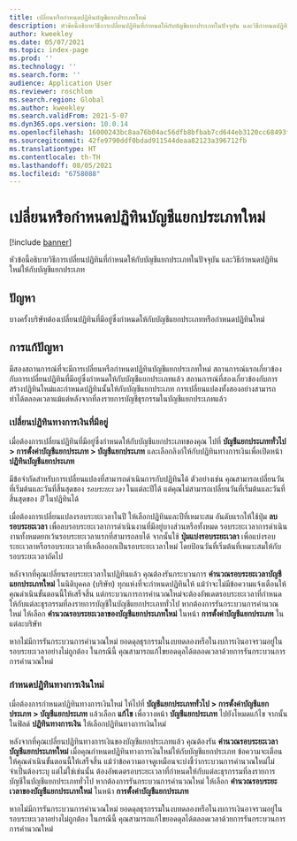 ```yaml
---
title: เปลี่ยนหรือกำหนดปฏิทินบัญชีแยกประเภทใหม่
description: หัวข้อนี้อธิบายวิธีการเปลี่ยนปฏิทินที่กําหนดให้กับบัญชีแยกประเภทในปัจจุบัน และวิธีกําหนดปฏิทินใหม่ให้กับบัญชีแยกประเภท
author: kweekley
ms.date: 05/07/2021
ms.topic: index-page
ms.prod: ''
ms.technology: ''
ms.search.form: ''
audience: Application User
ms.reviewer: roschlom
ms.search.region: Global
ms.author: kweekley
ms.search.validFrom: 2021-5-07
ms.dyn365.ops.version: 10.0.14
ms.openlocfilehash: 16000243bc8aa76b04ac56dfb8bfbab7cd644eb3120cc68493ff066598f6cf85
ms.sourcegitcommit: 42fe9790ddf0bdad911544deaa82123a396712fb
ms.translationtype: HT
ms.contentlocale: th-TH
ms.lasthandoff: 08/05/2021
ms.locfileid: "6758088"
---
```

# <a name="change-or-reassign-a-ledger-calendar"></a>เปลี่ยนหรือกำหนดปฏิทินบัญชีแยกประเภทใหม่

[!include [banner](../includes/banner.md)]

หัวข้อนี้อธิบายวิธีการเปลี่ยนปฏิทินที่กําหนดให้กับบัญชีแยกประเภทในปัจจุบัน และวิธีกําหนดปฏิทินใหม่ให้กับบัญชีแยกประเภท

## <a name="issue"></a>ปัญหา

บางครั้งบริษัทต้องเปลี่ยนปฏิทินที่มีอยู่ซึ่งกําหนดให้กับบัญชีแยกประเภทหรือกําหนดปฏิทินใหม่

## <a name="resolution"></a>การแก้ปัญหา

มีสองสถานการณ์ที่จะมีการเปลี่ยนหรือกำหนดปฏิทินบัญชีแยกประเภทใหม่ สถานการณ์แรกเกี่ยวข้องกับการเปลี่ยนปฏิทินที่มีอยู่ซึ่งกำหนดให้กับบัญชีแยกประเภทแล้ว สถานการณ์ที่สองเกี่ยวข้องกับการสร้างปฏิทินใหม่และกําหนดปฏิทินนั้นให้กับบัญชีแยกประเภท การเปลี่ยนแปลงทั้งสองอย่างสามารถทำได้ตลอดเวลาแม้แต่หลังจากที่ลงรายการบัญชีธุรกรรมในบัญชีแยกประเภทแล้ว

### <a name="change-an-existing-fiscal-calendar"></a>เปลี่ยนปฏิทินทางการเงินที่มีอยู่

เมื่อต้องการเปลี่ยนปฏิทินที่มีอยู่ซึ่งกำหนดให้กับบัญชีแยกประเภทของคุณ ไปที่ **บัญชีแยกประเภททั่วไป \> การตั้งค่าบัญชีแยกประเภท \> บัญชีแยกประเภท** และเลือกลิงก์ให้กับปฏิทินทางการเงินเพื่อเปิดหน้า **ปฏิทินบัญชีแยกประเภท**

มีข้อจำกัดสำหรับการเปลี่ยนแปลงที่สามารถดำเนินการกับปฏิทินได้ ตัวอย่างเช่น คุณสามารถเปลี่ยนวันที่เริ่มต้นและวันที่สิ้นสุดของ *รอบระยะเวลา* ในแต่ละปีได้ แต่คุณไม่สามารถเปลี่ยนวันที่เริ่มต้นและวันที่สิ้นสุดของ *ปี* ในปฏิทินได้

เมื่อต้องการเปลี่ยนแปลงรอบระยะเวลาในปี ให้เลือกปฏิทินและปีที่เหมาะสม อันดับแรกให้ใช้ปุ่ม **ลบรอบระยะเวลา** เพื่อลบรอบระยะเวลาการดําเนินงานที่มีอยู่บางส่วนหรือทั้งหมด รอบระยะเวลาการดําเนินงานทั้งหมดยกเว้นรอบระยะเวลาแรกที่สามารถลบได้ จากนั้นใช้ **ปุ่มแบ่งรอบระยะเวลา** เพื่อแบ่งรอบระยะเวลาหรือรอบระยะเวลาที่เหลือออกเป็นรอบระยะเวลาใหม่ โดยป้อนวันที่เริ่มต้นที่เหมาะสมให้กับรอบระยะเวลาถัดไป

หลังจากที่คุณเปลี่ยนรอบระยะเวลาในปฏิทินแล้ว คุณต้องรันกระบวนการ **คำนวณรอบระยะเวลาบัญชีแยกประเภทใหม่** ในนิติบุคคล (บริษัท) ทุกแห่งที่จะกำหนดปฏิทินให้ แม้ว่าจะไม่มีข้อความแจ้งเตือนให้คุณดำเนินขั้นตอนนี้ให้เสร็จสิ้น แต่กระบวนการการคำนวณใหม่จะต้องอัพเดตรอบระยะเวลาที่กำหนดให้กับแต่ละธุรกรรมที่ลงรายการบัญชีในบัญชีแยกประเภททั่วไป หากต้องการรันกระบวนการคำนวณใหม่ ให้เลือก **คำนวณรอบระยะเวลาของบัญชีแยกประเภทใหม่** ในหน้า **การตั้งค่าบัญชีแยกประเภท** ในแต่ละบริษัท

หากไม่มีการรันกระบวนการคำนวณใหม่ ยอดดุลธุรกรรมในงบทดลองหรือในงบการเงินอาจรวมอยู่ในรอบระยะเวลาอย่างไม่ถูกต้อง ในกรณีนี้ คุณสามารถแก้ไขยอดดุลได้ตลอดเวลาด้วยการรันกระบวนการการคำนวณใหม่

### <a name="assign-a-new-fiscal-calendar"></a>กําหนดปฏิทินทางการเงินใหม่

เมื่อต้องการกําหนดปฏิทินทางการเงินใหม่ ให้ไปที่ **บัญชีแยกประเภททั่วไป \> การตั้งค่าบัญชีแยกประเภท \> บัญชีแยกประเภท** แล้วเลือก **แก้ไข** เพื่อวางหน้า **บัญชีแยกประเภท** ไปยังโหมดแก้ไข จากนั้น ในฟิลด์ **ปฏิทินทางการเงิน** ให้เลือกปฏิทินทางการเงินใหม่

หลังจากที่คุณเปลี่ยนปฏิทินทางการเงินของบัญชีแยกประเภทแล้ว คุณต้องรัน **คำนวณรอบระยะเวลาบัญชีแยกประเภทใหม่** เมื่อคุณกําหนดปฏิทินทางการเงินใหม่ให้กับบัญชีแยกประเภท ข้อความจะเตือนให้คุณดำเนินขั้นตอนนี้ให้เสร็จสิ้น แม้ว่าข้อความอาจดูเหมือนจะบ่งชี้ว่ากระบวนการคำนวณใหม่ไม่จำเป็นต้องระบุ แต่ไม่ใช่เช่นนั้น ต้องอัพเดตรอบระยะเวลาที่กำหนดให้กับแต่ละธุรกรรมที่ลงรายการบัญชีในบัญชีแยกประเภททั่วไป หากต้องการรันกระบวนการคำนวณใหม่ ให้เลือก **คำนวณรอบระยะเวลาของบัญชีแยกประเภทใหม่** ในหน้า **การตั้งค่าบัญชีแยกประเภท**

หากไม่มีการรันกระบวนการคำนวณใหม่ ยอดดุลธุรกรรมในงบทดลองหรือในงบการเงินอาจรวมอยู่ในรอบระยะเวลาอย่างไม่ถูกต้อง ในกรณีนี้ คุณสามารถแก้ไขยอดดุลได้ตลอดเวลาด้วยการรันกระบวนการการคำนวณใหม่
